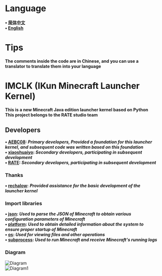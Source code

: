 # Language
**• [简体中文](https://github.com/AEBC08/IMCLK/blob/main/README.md)  
• [English](https://github.com/AEBC08/IMCLK/blob/main/README_English.md)**
# Tips
**The comments inside the code are in Chinese, and you can use a translator to translate them into your language**
# IMCLK (IKun Minecraft Launcher Kernel)
**This is a new Minecraft Java edition launcher kernel based on Python  
This project belongs to the RATE studio team**
## Developers
**• [AEBC08](https://github.com/AEBC08): _Primary developers, Provided a foundation for this launcher kernel, and subsequent code was written based on this foundation_  
• [xiaoshuaiyo](https://github.com/xiaoshuaiyo): _Secondary developers, participating in subsequent development_  
• [RATE](https://github.com/e2662020): _Secondary developers, participating in subsequent development_**
### Thanks
**• [rechalow](https://github.com/rechalow):** ***Provided assistance for the basic development of the launcher kernel***
### Import libraries
**• [json](https://docs.python.org/3/library/json.html): _Used to parse the JSON of Minecraft to obtain various configuration parameters of Minecraft_  
• [platform](https://docs.python.org/3/library/platform.html): _Used to obtain detailed information about the system to ensure proper startup of Minecraft_  
• [os](https://docs.python.org/3/library/os.html): _Used for viewing files and other operations_  
• [subprocess](https://docs.python.org/3/library/subprocess.html): _Used to run Minecraft and receive Minecraft's running logs_**
### Diagram
![Diagram](https://github.com/AEBC08/IMCLK/blob/main/Diagram/Diagram.png)  
![Diagram1](https://github.com/AEBC08/IMCLK/blob/main/Diagram/Diagram1.png)
